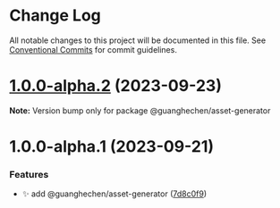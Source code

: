 # Change Log

All notable changes to this project will be documented in this file.
See [Conventional Commits](https://conventionalcommits.org) for commit guidelines.

# [1.0.0-alpha.2](https://github.com/guanghechen/asset/compare/@guanghechen/asset-generator@1.0.0-alpha.1...@guanghechen/asset-generator@1.0.0-alpha.2) (2023-09-23)

**Note:** Version bump only for package @guanghechen/asset-generator





# 1.0.0-alpha.1 (2023-09-21)


### Features

* ✨ add @guanghechen/asset-generator ([7d8c0f9](https://github.com/guanghechen/asset/commit/7d8c0f990bf40bf37eb38c5d7ac021c9903200ba))

